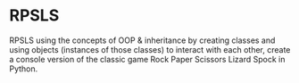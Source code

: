 # RPSLS
RPSLS using the concepts of OOP &amp; inheritance by creating classes and using objects (instances of those classes) to interact with each other, create a console version of the classic game Rock Paper Scissors Lizard Spock in Python.
